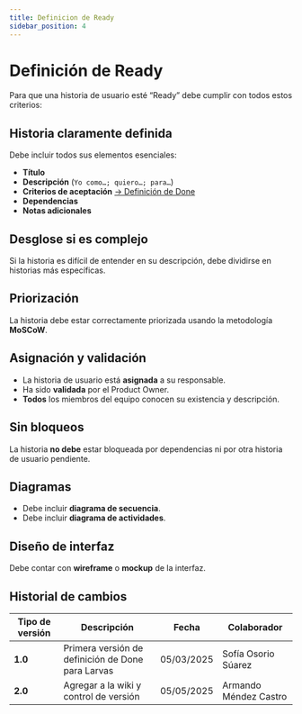 ```yaml
---
title: Definicion de Ready
sidebar_position: 4
---
```


# Definición de Ready

Para que una historia de usuario esté “Ready” debe cumplir con todos estos criterios:

## Historia claramente definida  
Debe incluir todos sus elementos esenciales:  
- **Título**  
- **Descripción** (`Yo como…; quiero…; para…`)  
- **Criterios de aceptación** [-> Definición de Done](/docs/proyectos/larvas/definicion-done-larvas) 
- **Dependencias**  
- **Notas adicionales**

## Desglose si es complejo  
Si la historia es difícil de entender en su descripción, debe dividirse en historias más específicas.

## Priorización  
La historia debe estar correctamente priorizada usando la metodología **MoSCoW**.

## Asignación y validación  
- La historia de usuario está **asignada** a su responsable.  
- Ha sido **validada** por el Product Owner.  
- **Todos** los miembros del equipo conocen su existencia y descripción.

## Sin bloqueos  
La historia **no debe** estar bloqueada por dependencias ni por otra historia de usuario pendiente.

## Diagramas  
- Debe incluir **diagrama de secuencia**.  
- Debe incluir **diagrama de actividades**.

## Diseño de interfaz  
Debe contar con **wireframe** o **mockup** de la interfaz.

## Historial de cambios

| **Tipo de versión** | **Descripción**                    | **Fecha**  | **Colaborador**        |
|---------------------|------------------------------------| ---------- | ---------------------- |
| **1.0**             | Primera versión de definición de Done para Larvas | 05/03/2025 | Sofía Osorio Súarez |
| **2.0**             | Agregar a la wiki y control de versión | 05/05/2025 | Armando Méndez Castro |